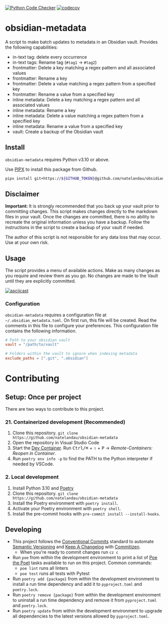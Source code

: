 [![Python Code Checker](https://github.com/natelandau/obsidian-metadata/actions/workflows/python-code-checker.yml/badge.svg)](https://github.com/natelandau/obsidian-metadata/actions/workflows/python-code-checker.yml) [![codecov](https://codecov.io/gh/natelandau/obsidian-metadata/branch/main/graph/badge.svg?token=3F2R43SSX4)](https://codecov.io/gh/natelandau/obsidian-metadata)
# obsidian-metadata
A script to make batch updates to metadata in an Obsidian vault.  Provides the following capabilities:

- in-text tag: delete every occurrence
- in-text tags: Rename tag (`#tag1` -> `#tag2`)
- frontmatter: Delete a key matching a regex pattern and all associated values
- frontmatter: Rename a key
- frontmatter: Delete a value matching a regex pattern from a specified key
- frontmatter: Rename a value from a specified key
- inline metadata: Delete a key matching a regex pattern and all associated values
- inline metadata: Rename a key
- inline metadata: Delete a value matching a regex pattern from a specified key
- inline metadata: Rename a value from a specified key
- vault: Create a backup of the Obsidian vault


## Install
`obsidian-metadata` requires Python v3.10 or above.


Use [PIPX](https://pypa.github.io/pipx/) to install this package from Github.

```bash
pipx install git+https://${GITHUB_TOKEN}@github.com/natelandau/obsidian-metadata
```


## Disclaimer
**Important:** It is strongly recommended that you back up your vault prior to committing changes. This script makes changes directly to the markdown files in your vault. Once the changes are committed, there is no ability to recreate the original information unless you have a backup.  Follow the instructions in the script to create a backup of your vault if needed.

The author of this script is not responsible for any data loss that may occur. Use at your own risk.

## Usage
The script provides a menu of available actions. Make as many changes as you require and review them as you go.  No changes are made to the Vault until they are explicitly committed.

[![asciicast](https://asciinema.org/a/553464.svg)](https://asciinema.org/a/553464)


### Configuration
`obsidian-metadata` requires a configuration file at `~/.obsidian_metadata.toml`.  On first run, this file will be created.  Read the comments in this file to configure your preferences.  This configuration file contains the following information.

```toml
# Path to your obsidian vault
vault = "/path/to/vault"

# Folders within the vault to ignore when indexing metadata
exclude_paths = [".git", ".obsidian"]
```



# Contributing

## Setup: Once per project

There are two ways to contribute to this project.

### 21. Containerized development (Recommended)

1. Clone this repository. `git clone https://github.com/natelandau/obsidian-metadata`
2. Open the repository in Visual Studio Code
3. Start the [Dev Container](https://code.visualstudio.com/docs/remote/containers). Run <kbd>Ctrl/⌘</kbd> + <kbd>⇧</kbd> + <kbd>P</kbd> → _Remote-Containers: Reopen in Container_.
4. Run `poetry env info -p` to find the PATH to the Python interpreter if needed by VSCode.

### 2. Local development

1. Install Python 3.10 and [Poetry](https://python-poetry.org)
2. Clone this repository. `git clone https://github.com/natelandau/obsidian-metadata`
3. Install the Poetry environment with `poetry install`.
4. Activate your Poetry environment with `poetry shell`.
5. Install the pre-commit hooks with `pre-commit install --install-hooks`.

## Developing

-   This project follows the [Conventional Commits](https://www.conventionalcommits.org/) standard to automate [Semantic Versioning](https://semver.org/) and [Keep A Changelog](https://keepachangelog.com/) with [Commitizen](https://github.com/commitizen-tools/commitizen).
    -   When you're ready to commit changes run `cz c`
-   Run `poe` from within the development environment to print a list of [Poe the Poet](https://github.com/nat-n/poethepoet) tasks available to run on this project. Common commands:
    -   `poe lint` runs all linters
    -   `poe test` runs all tests with Pytest
-   Run `poetry add {package}` from within the development environment to install a run time dependency and add it to `pyproject.toml` and `poetry.lock`.
-   Run `poetry remove {package}` from within the development environment to uninstall a run time dependency and remove it from `pyproject.toml` and `poetry.lock`.
-   Run `poetry update` from within the development environment to upgrade all dependencies to the latest versions allowed by `pyproject.toml`.
